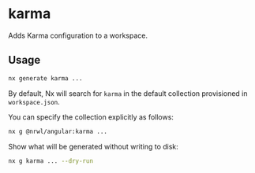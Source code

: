 # karma

Adds Karma configuration to a workspace.

## Usage

```bash
nx generate karma ...
```

By default, Nx will search for `karma` in the default collection provisioned in `workspace.json`.

You can specify the collection explicitly as follows:

```bash
nx g @nrwl/angular:karma ...
```

Show what will be generated without writing to disk:

```bash
nx g karma ... --dry-run
```
